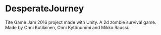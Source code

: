 # DesperateJourney
Tite Game Jam 2016 project made with Unity. A 2d zombie survival game.
Made by Onni Kutilainen, Onni Kytönummi and Mikko Raussi.
